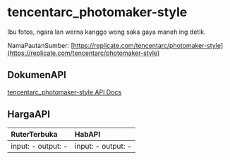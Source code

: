 # tencentarc_photomaker-style

Ibu fotos, ngara lan werna kanggo wong saka gaya maneh ing detik.

NamaPautanSumber: [https://replicate.com/tencentarc/photomaker-style](https://replicate.com/tencentarc/photomaker-style)

## DokumenAPI

[tencentarc_photomaker-style API Docs](../apis/kl/tencentarc_photomaker-style.md)

## HargaAPI

| RuterTerbuka | HabAPI |
|:---|:---|
| input: - output: - | input: - output: - |
